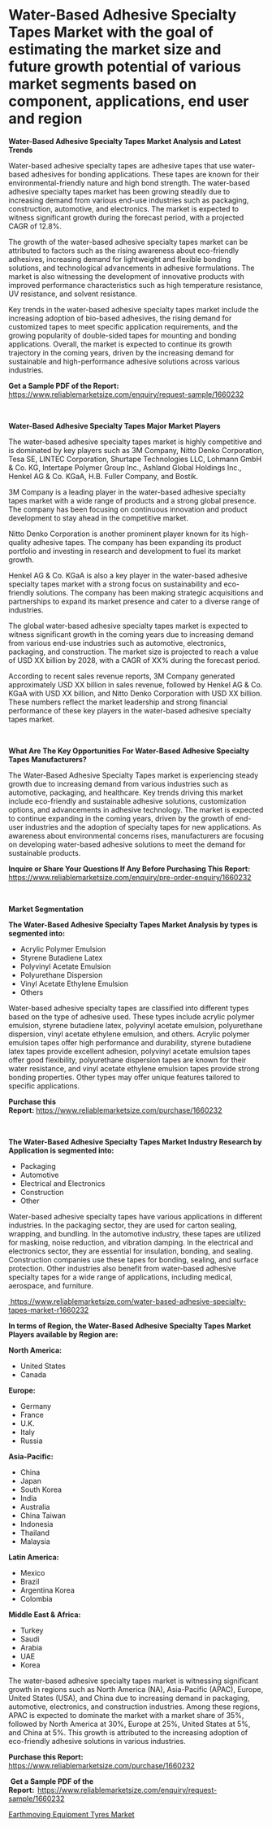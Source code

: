 <p><h1>Water-Based Adhesive Specialty Tapes Market with the goal of estimating the market size and future growth potential of various market segments based on component, applications, end user and region</h1></p><p><strong>Water-Based Adhesive Specialty Tapes Market Analysis and Latest Trends</strong></p>
<p><p>Water-based adhesive specialty tapes are adhesive tapes that use water-based adhesives for bonding applications. These tapes are known for their environmental-friendly nature and high bond strength. The water-based adhesive specialty tapes market has been growing steadily due to increasing demand from various end-use industries such as packaging, construction, automotive, and electronics. The market is expected to witness significant growth during the forecast period, with a projected CAGR of 12.8%.</p><p>The growth of the water-based adhesive specialty tapes market can be attributed to factors such as the rising awareness about eco-friendly adhesives, increasing demand for lightweight and flexible bonding solutions, and technological advancements in adhesive formulations. The market is also witnessing the development of innovative products with improved performance characteristics such as high temperature resistance, UV resistance, and solvent resistance.</p><p>Key trends in the water-based adhesive specialty tapes market include the increasing adoption of bio-based adhesives, the rising demand for customized tapes to meet specific application requirements, and the growing popularity of double-sided tapes for mounting and bonding applications. Overall, the market is expected to continue its growth trajectory in the coming years, driven by the increasing demand for sustainable and high-performance adhesive solutions across various industries.</p></p>
<p><strong>Get a Sample PDF of the Report:&nbsp;</strong> <a href="https://www.reliablemarketsize.com/enquiry/request-sample/1660232">https://www.reliablemarketsize.com/enquiry/request-sample/1660232</a></p>
<p>&nbsp;</p>
<p><strong>Water-Based Adhesive Specialty Tapes Major Market Players</strong></p>
<p><p>The water-based adhesive specialty tapes market is highly competitive and is dominated by key players such as 3M Company, Nitto Denko Corporation, Tesa SE, LINTEC Corporation, Shurtape Technologies LLC, Lohmann GmbH & Co. KG, Intertape Polymer Group Inc., Ashland Global Holdings Inc., Henkel AG & Co. KGaA, H.B. Fuller Company, and Bostik.</p><p>3M Company is a leading player in the water-based adhesive specialty tapes market with a wide range of products and a strong global presence. The company has been focusing on continuous innovation and product development to stay ahead in the competitive market.</p><p>Nitto Denko Corporation is another prominent player known for its high-quality adhesive tapes. The company has been expanding its product portfolio and investing in research and development to fuel its market growth.</p><p>Henkel AG & Co. KGaA is also a key player in the water-based adhesive specialty tapes market with a strong focus on sustainability and eco-friendly solutions. The company has been making strategic acquisitions and partnerships to expand its market presence and cater to a diverse range of industries.</p><p>The global water-based adhesive specialty tapes market is expected to witness significant growth in the coming years due to increasing demand from various end-use industries such as automotive, electronics, packaging, and construction. The market size is projected to reach a value of USD XX billion by 2028, with a CAGR of XX% during the forecast period.</p><p>According to recent sales revenue reports, 3M Company generated approximately USD XX billion in sales revenue, followed by Henkel AG & Co. KGaA with USD XX billion, and Nitto Denko Corporation with USD XX billion. These numbers reflect the market leadership and strong financial performance of these key players in the water-based adhesive specialty tapes market.</p></p>
<p>&nbsp;</p>
<p><strong>What Are The Key Opportunities For Water-Based Adhesive Specialty Tapes Manufacturers?</strong></p>
<p><p>The Water-Based Adhesive Specialty Tapes market is experiencing steady growth due to increasing demand from various industries such as automotive, packaging, and healthcare. Key trends driving this market include eco-friendly and sustainable adhesive solutions, customization options, and advancements in adhesive technology. The market is expected to continue expanding in the coming years, driven by the growth of end-user industries and the adoption of specialty tapes for new applications. As awareness about environmental concerns rises, manufacturers are focusing on developing water-based adhesive solutions to meet the demand for sustainable products.</p></p>
<p><strong>Inquire or Share Your Questions If Any Before Purchasing This Report:</strong> <a href="https://www.reliablemarketsize.com/enquiry/pre-order-enquiry/1660232">https://www.reliablemarketsize.com/enquiry/pre-order-enquiry/1660232</a></p>
<p>&nbsp;</p>
<p><strong>Market Segmentation</strong></p>
<p><strong>The Water-Based Adhesive Specialty Tapes Market Analysis by types is segmented into:</strong></p>
<p><ul><li>Acrylic Polymer Emulsion</li><li>Styrene Butadiene Latex</li><li>Polyvinyl Acetate Emulsion</li><li>Polyurethane Dispersion</li><li>Vinyl Acetate Ethylene Emulsion</li><li>Others</li></ul></p>
<p><p>Water-based adhesive specialty tapes are classified into different types based on the type of adhesive used. These types include acrylic polymer emulsion, styrene butadiene latex, polyvinyl acetate emulsion, polyurethane dispersion, vinyl acetate ethylene emulsion, and others. Acrylic polymer emulsion tapes offer high performance and durability, styrene butadiene latex tapes provide excellent adhesion, polyvinyl acetate emulsion tapes offer good flexibility, polyurethane dispersion tapes are known for their water resistance, and vinyl acetate ethylene emulsion tapes provide strong bonding properties. Other types may offer unique features tailored to specific applications.</p></p>
<p><strong>Purchase this Report:&nbsp;</strong><a href="https://www.reliablemarketsize.com/purchase/1660232">https://www.reliablemarketsize.com/purchase/1660232</a></p>
<p>&nbsp;</p>
<p><strong>The Water-Based Adhesive Specialty Tapes Market Industry Research by Application is segmented into:</strong></p>
<p><ul><li>Packaging</li><li>Automotive</li><li>Electrical and Electronics</li><li>Construction</li><li>Other</li></ul></p>
<p><p>Water-based adhesive specialty tapes have various applications in different industries. In the packaging sector, they are used for carton sealing, wrapping, and bundling. In the automotive industry, these tapes are utilized for masking, noise reduction, and vibration damping. In the electrical and electronics sector, they are essential for insulation, bonding, and sealing. Construction companies use these tapes for bonding, sealing, and surface protection. Other industries also benefit from water-based adhesive specialty tapes for a wide range of applications, including medical, aerospace, and furniture.</p></p>
<p><a href="https://www.reliablemarketsize.com/water-based-adhesive-specialty-tapes-market-r1660232">&nbsp;https://www.reliablemarketsize.com/water-based-adhesive-specialty-tapes-market-r1660232</a></p>
<p><strong>In terms of Region, the Water-Based Adhesive Specialty Tapes Market Players available by Region are:</strong></p>
<p>
    <p> <strong> North America: </strong>
        <ul>
            <li>United States</li>
            <li>Canada</li>
        </ul>
        </p> 
    <p> <strong> Europe: </strong>
        <ul>
            <li>Germany</li>
            <li>France</li>
            <li>U.K.</li>
            <li>Italy</li>
            <li>Russia</li>
        </ul>
        </p> 
    <p> <strong> Asia-Pacific: </strong>
        <ul>
            <li>China</li>
            <li>Japan</li>
            <li>South Korea</li>
            <li>India</li>
            <li>Australia</li>
            <li>China Taiwan</li>
            <li>Indonesia</li>
            <li>Thailand</li>
            <li>Malaysia</li>
        </ul>
        </p> 
    <p> <strong> Latin America: </strong>
        <ul>
            <li>Mexico</li>
            <li>Brazil</li>
            <li>Argentina Korea</li>
            <li>Colombia</li>
        </ul>
        </p> 
    <p> <strong> Middle East & Africa: </strong>
        <ul>
            <li>Turkey</li>
            <li>Saudi</li>
            <li>Arabia</li>
            <li>UAE</li>
            <li>Korea</li>
        </ul>
    </p>
    </p>
<p><p>The water-based adhesive specialty tapes market is witnessing significant growth in regions such as North America (NA), Asia-Pacific (APAC), Europe, United States (USA), and China due to increasing demand in packaging, automotive, electronics, and construction industries. Among these regions, APAC is expected to dominate the market with a market share of 35%, followed by North America at 30%, Europe at 25%, United States at 5%, and China at 5%. This growth is attributed to the increasing adoption of eco-friendly adhesive solutions in various industries.</p></p>
<p><strong>Purchase this Report: </strong><a href="https://www.reliablemarketsize.com/purchase/1660232">https://www.reliablemarketsize.com/purchase/1660232</a></p>
<p>&nbsp;<strong>Get a Sample PDF of the Report:&nbsp;&nbsp;</strong><a href="https://www.reliablemarketsize.com/enquiry/request-sample/1660232">https://www.reliablemarketsize.com/enquiry/request-sample/1660232</a></p>
<p><strong></strong></p>
<p><p><a href="https://view.publitas.com/reportprime-1/global-earthmoving-equipment-tyres-industry-research-report-competitive-landscape-market-size-regional-status-and-prospect-forecast-2024-2031/">Earthmoving Equipment Tyres Market</a></p></p>